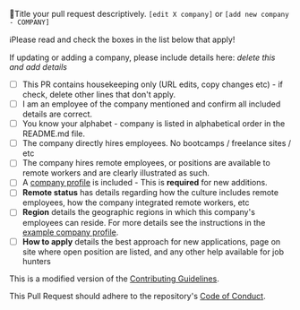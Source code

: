 📝Title your pull request descriptively. `[edit X company]` or `[add new company - COMPANY]`

ℹ️Please read and check the boxes in the list below that apply!

If updating or adding a company, please include details here: _delete this and add details_

- [ ] This PR contains housekeeping only (URL edits, copy changes etc) - if check, delete other lines that don't apply.
- [ ] I am an employee of the company mentioned and confirm all included details are correct.
- [ ] You know your alphabet - company is listed in alphabetical order in the README.md file.
- [ ] The company directly hires employees. No bootcamps / freelance sites / etc
- [ ] The company hires remote employees, or positions are available to remote workers and are clearly illustrated as such.
- [ ] A [company profile](https://github.com/remoteintech/remote-jobs/blob/main/company-profiles/example.md) is included - This is **required** for new additions.
- [ ] **Remote status** has details regarding how the culture includes remote employees, how the company integrated remote workers, etc
- [ ] **Region** details the geographic regions in which this company's employees can reside. For more details see the instructions in the [example company profile](/company-profiles/example.md#region).
- [ ] **How to apply** details the best approach for new applications, page on site where open position are listed, and any other help available for job hunters

This is a modified version of the [Contributing Guidelines](https://github.com/remoteintech/remote-jobs/blob/main/CONTRIBUTING.md).

This Pull Request should adhere to the repository's [Code of Conduct](https://github.com/remoteintech/remote-jobs/blob/main/CODE_OF_CONDUCT.md).
